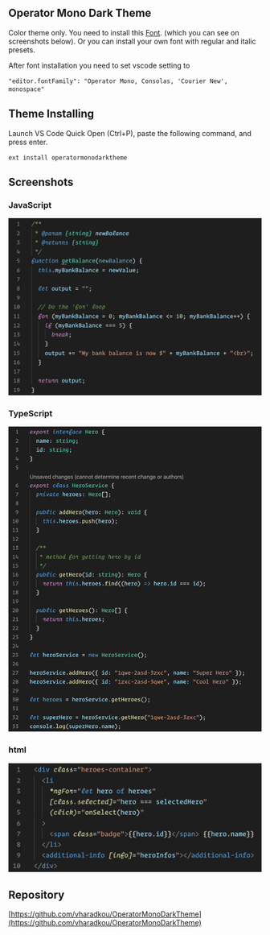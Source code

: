 ## Operator Mono Dark Theme 

Color theme only. You need to install this [Font](https://www.typography.com/blog/introducing-operator). (which you can see on screenshots below).
Or you can install your own font with regular and italic presets.

After font installation you need to set vscode setting to 

```
"editor.fontFamily": "Operator Mono, Consolas, 'Courier New', monospace"
```

## Theme Installing 

Launch VS Code Quick Open (Ctrl+P), paste the following command, and press enter.

```
ext install operatormonodarktheme
```

## Screenshots

### JavaScript
![](https://github.com/vharadkou/OperatorMonoDarkTheme/blob/master/screenshots/js.PNG)

### TypeScript
![](https://github.com/vharadkou/OperatorMonoDarkTheme/blob/master/screenshots/ts.PNG)

### html
![](https://github.com/vharadkou/OperatorMonoDarkTheme/blob/master/screenshots/html.PNG)

## Repository

[https://github.com/vharadkou/OperatorMonoDarkTheme](https://github.com/vharadkou/OperatorMonoDarkTheme)